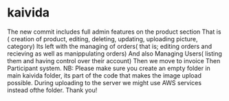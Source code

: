 # kaivida
The new commit includes full admin features on the product section
That is ( creation of product, editing, deleting, updating, uploading picture, category)
Its left with the managing of orders( that is; editing orders and recieving as well as manippulating orders)
And also Managing Users( listing them and having control over their account)
Then we move to invoice
Then Participant system.
NB: Please make sure you create an empty folder in main kaivida folder, its part of the code that makes the image upload possible.
During uploading to the server we might use AWS services instead ofthe folder.
Thank you!
